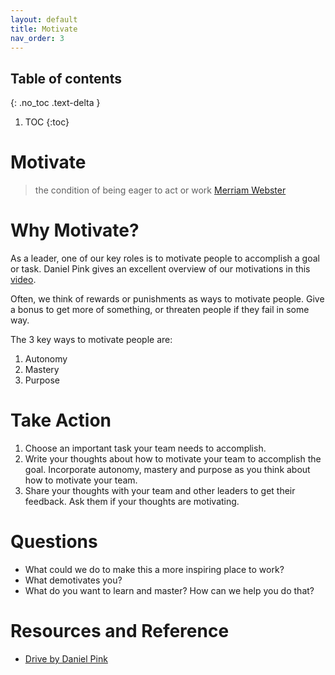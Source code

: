 ```yaml
---
layout: default
title: Motivate
nav_order: 3
---
```


## Table of contents
{: .no_toc .text-delta }

1. TOC
{:toc}

# Motivate
> the condition of being eager to act or work [Merriam Webster](https://www.merriam-webster.com/dictionary/motivation)

# Why Motivate?
As a leader, one of our key roles is to motivate people to accomplish a goal or task.
Daniel Pink gives an excellent overview of our motivations in this [video](https://www.youtube.com/watch?v=u6XAPnuFjJc).

Often, we think of rewards or punishments as ways to motivate people.  Give a bonus to get more of something, or threaten people if they fail in some way.

The 3 key ways to motivate people are:
1. Autonomy
2. Mastery
3. Purpose

# Take Action
1. Choose an important task your team needs to accomplish.
2. Write your thoughts about how to motivate your team to accomplish the goal.  Incorporate autonomy, mastery and purpose as you think about how to motivate your team. 
3. Share your thoughts with your team and other leaders to get their feedback.  Ask them if your thoughts are motivating.

# Questions
- What could we do to make this a more inspiring place to work?
- What demotivates you?
- What do you want to learn and master?  How can we help you do that?

# Resources and Reference
- [Drive by Daniel Pink](https://www.youtube.com/watch?v=u6XAPnuFjJc)
